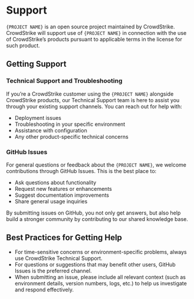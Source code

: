 # Support

`{PROJECT NAME}` is an open source project maintained by CrowdStrike.  CrowdStrike will support use of `{PROJECT NAME}` in connection with the use of CrowdStrike’s products pursuant to applicable terms in the license for such product.

## Getting Support

### Technical Support and Troubleshooting

If you’re a CrowdStrike customer using the `{PROJECT NAME}` alongside CrowdStrike products, our Technical Support team is here to assist you through your existing support channels. You can reach out for help with:

- Deployment issues
- Troubleshooting in your specific environment
- Assistance with configuration
- Any other product-specific technical concerns

### GitHub Issues

For general questions or feedback about the `{PROJECT NAME}`, we welcome contributions through GitHub Issues. This is the best place to:

- Ask questions about functionality
- Request new features or enhancements
- Suggest documentation improvements
- Share general usage inquiries

By submitting issues on GitHub, you not only get answers, but also help build a stronger community by contributing to our shared knowledge base.

## Best Practices for Getting Help

- For time-sensitive concerns or environment-specific problems, always use CrowdStrike Technical Support.
- For questions or suggestions that may benefit other users, GitHub Issues is the preferred channel.
- When submitting an issue, please include all relevant context (such as environment details, version numbers, logs, etc.) to help us investigate and respond effectively.
